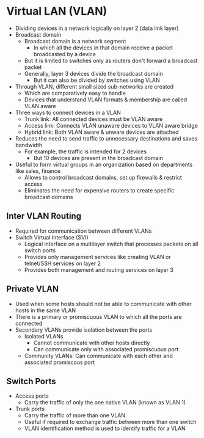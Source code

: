 # Virtual LAN (VLAN)
- Dividing devices in a network logically on layer 2 (data link layer)
- Broadcast domain
  - Broadcast domain is a network segment
    - In which all the devices in that domain receive a packet broadcasted by a device
  - But it is limited to switches only as routers don't forward a broadcast packet
  - Generally, layer 3 devices divide the broadcast domain
    - But it can also be divided by switches using VLAN
- Through VLAN, different small sized sub-networks are created
  - Which are comparatively easy to handle
  - Devices that understand VLAN formats & membership are called VLAN aware
- Three ways to connect devices in a VLAN
  - Trunk link: All connected devices must be VLAN aware
  - Access link: Connects VLAN unaware devices to VLAN aware bridge
  - Hybrid link: Both VLAN aware & unware devices are attached
- Reduces the need to send traffic to unnecessary destinations and saves bandwidth
  - For example, the traffic is intended for 2 devices
    - But 10 devices are present in the broadcast domain
- Useful to form virtual groups in an organization based on departments like sales, finance
  - Allows to control broadcast domains, set up firewalls & restrict access
  - Eliminates the need for expensive routers to create specific broadcast domains

## Inter VLAN Routing
- Required for communication between different VLANs
- Switch Virtual Interface (SVI)
  - Logical interface on a multilayer switch that processes packets on all switch ports
  - Provides only management services like creating VLAN or telnet/SSH services on layer 2
  - Provides both management and routing services on layer 3

## Private VLAN
- Used when some hosts should not be able to communicate with other hosts in the same VLAN
- There is a primary or promiscuous VLAN to which all the ports are connected
- Secondary VLANs provide isolation between the ports
  - Isolated VLANs
    - Cannot communicate with other hosts directly
    - Can communicate only with associated promiscuous port
  - Community VLANs: Can communicate with each other and associated promiscous port

## Switch Ports
- Access ports
  - Carry the traffic of only the one native VLAN (known as VLAN 1)
- Trunk ports
  - Carry the traffic of more than one VLAN
  - Useful if required to exchange traffic between more than one switch
  - VLAN identification method is used to identify traffic for a VLAN
